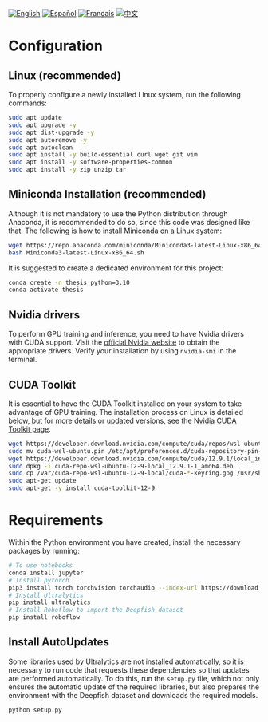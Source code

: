 [![English](https://img.shields.io/badge/lang-English-blue)](docs/readme/README.en.md)
[![Español](https://img.shields.io/badge/lang-Español-green)](docs/readme/README.es.md)
[![Français](https://img.shields.io/badge/lang-Français-yellow)](docs/readme/README.fr.md)
[![中文](https://img.shields.io/badge/lang-中文-red)](docs/readme/README.zh.md)

# Configuration
## Linux (recommended)
To properly configure a newly installed Linux system, run the following commands:
```bash
sudo apt update
sudo apt upgrade -y
sudo apt dist-upgrade -y
sudo apt autoremove -y
sudo apt autoclean
sudo apt install -y build-essential curl wget git vim
sudo apt install -y software-properties-common
sudo apt install -y zip unzip tar
```

## Miniconda Installation (recommended)
Although it is not mandatory to use the Python distribution through Anaconda, it is recommended to do so, since this code was designed like that. The following is how to install Miniconda on a Linux system:
```bash
wget https://repo.anaconda.com/miniconda/Miniconda3-latest-Linux-x86_64.sh
bash Miniconda3-latest-Linux-x86_64.sh
```

It is suggested to create a dedicated environment for this project:
```bash
conda create -n thesis python=3.10
conda activate thesis
```

## Nvidia drivers
To perform GPU training and inference, you need to have Nvidia drivers with CUDA support. Visit the [official Nvidia website](https://www.nvidia.com) to obtain the appropriate drivers. Verify your installation by using ``nvidia-smi`` in the terminal.

## CUDA Toolkit
It is essential to have the CUDA Toolkit installed on your system to take advantage of GPU training. The installation process on Linux is detailed below, but for more details or updated versions, see the [Nvidia CUDA Toolkit page](https://developer.nvidia.com/cuda-downloads).
```bash
wget https://developer.download.nvidia.com/compute/cuda/repos/wsl-ubuntu/x86_64/cuda-wsl-ubuntu.pin
sudo mv cuda-wsl-ubuntu.pin /etc/apt/preferences.d/cuda-repository-pin-600
wget https://developer.download.nvidia.com/compute/cuda/12.9.1/local_installers/cuda-repo-wsl-ubuntu-12-9-local_12.9.1-1_amd64.deb
sudo dpkg -i cuda-repo-wsl-ubuntu-12-9-local_12.9.1-1_amd64.deb
sudo cp /var/cuda-repo-wsl-ubuntu-12-9-local/cuda-*-keyring.gpg /usr/share/keyrings/
sudo apt-get update
sudo apt-get -y install cuda-toolkit-12-9
```

# Requirements
Within the Python environment you have created, install the necessary packages by running:
```bash
# To use notebooks
conda install jupyter
# Install pytorch
pip3 install torch torchvision torchaudio --index-url https://download.pytorch.org/whl/cu128
# Install Ultralytics
pip install ultralytics
# Install Roboflow to import the Deepfish dataset
pip install roboflow
```

## Install AutoUpdates
Some libraries used by Ultralytics are not installed automatically, so it is necessary to run code that requests these dependencies so that updates are performed automatically. To do this, run the ``setup.py`` file, which not only ensures the automatic update of the required libraries, but also prepares the environment with the Deepfish dataset and downloads the required models.
```bash
python setup.py
```